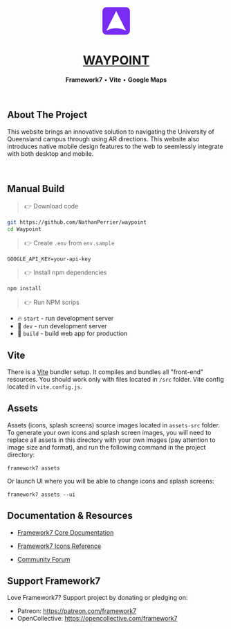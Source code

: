 <div align="center">
    <a href="https://waypointuq.com">
        <img src="./public/icons/128x128.png" width="64" height="64" alt="Waypoint logo">
    </a>
    <h1>
        <a href="https://github.com/NathanPerrier/waypoint">
            WAYPOINT
        </a>
    </h1>
    <p>
        <strong>Framework7</strong> &bull; <strong>Vite</strong> &bull; <strong>Google Maps</strong>
    </p>     
</div>

<br />


## About The Project

This website brings an innovative solution to navigating the University of Queensland campus through using AR directions. This website also introduces native mobile design features to the web to seemlessly integrate with both desktop and mobile.

<br />

## Manual Build 

> 👉 Download code

```bash
git https://github.com/NathanPerrier/waypoint
cd Waypoint
```

> 👉 Create `.env` from `env.sample`

```env
GOOGLE_API_KEY=your-api-key
```

> 👉 Install npm dependencies

```bash
npm install
```

> 👉 Run NPM scrips

* 🔥 `start` - run development server
* 🔧 `dev` - run development server
* 🔧 `build` - build web app for production

## Vite

There is a [Vite](https://vitejs.dev) bundler setup. It compiles and bundles all "front-end" resources. You should work only with files located in `/src` folder. Vite config located in `vite.config.js`.

## Assets

Assets (icons, splash screens) source images located in `assets-src` folder. To generate your own icons and splash screen images, you will need to replace all assets in this directory with your own images (pay attention to image size and format), and run the following command in the project directory:

```
framework7 assets
```

Or launch UI where you will be able to change icons and splash screens:

```
framework7 assets --ui
```



## Documentation & Resources

* [Framework7 Core Documentation](https://framework7.io/docs/)



* [Framework7 Icons Reference](https://framework7.io/icons/)
* [Community Forum](https://forum.framework7.io)

## Support Framework7

Love Framework7? Support project by donating or pledging on:
- Patreon: https://patreon.com/framework7
- OpenCollective: https://opencollective.com/framework7